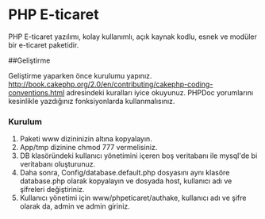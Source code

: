 PHP E-ticaret
============

PHP E-ticaret yazılımı, kolay kullanımlı, açık kaynak kodlu, esnek ve modüler bir e-ticaret paketidir.

##Geliştirme

Geliştirme yaparken önce kurulumu yapınız. http://book.cakephp.org/2.0/en/contributing/cakephp-coding-conventions.html adresindeki kuralları iyice okuyunuz. PHPDoc yorumlarını kesinlikle yazdığınız fonksiyonlarda kullanmalısınız.

### Kurulum

1. Paketi www dizininizin altına kopyalayın.
2. App/tmp dizinine chmod 777 vermelisiniz.
3. DB klasöründeki kullanıcı yönetimini içeren boş veritabanı ile mysql'de bi veritabanı oluşturunuz.
4. Daha sonra, Config/database.default.php dosyasını aynı klasöre database.php olarak kopyalayın ve dosyada  host, kullanıcı adı ve şifreleri değiştiriniz.
5. Kullanıcı yönetimi için www/phpeticaret/authake, kullanıcı adı ve şifre olarak da, admin ve admin giriniz.